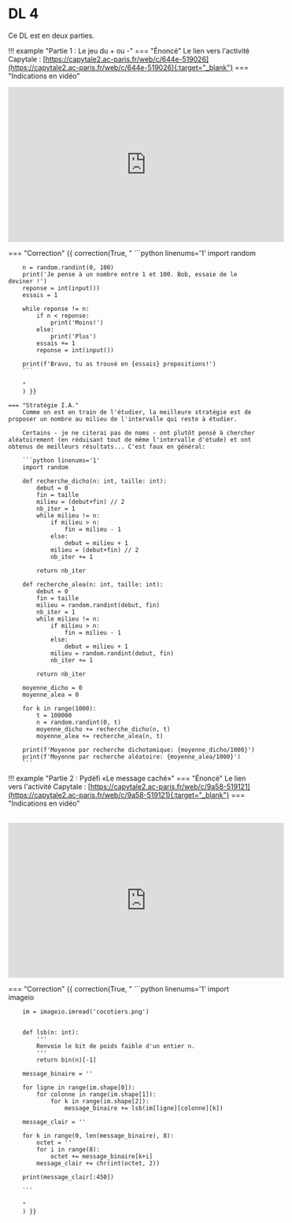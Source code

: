 # DL 4

Ce DL est en deux parties.

!!! example "Partie 1 : Le jeu du + ou -"
    === "Énoncé" 
        Le lien vers l'activité Capytale : [https://capytale2.ac-paris.fr/web/c/644e-519026](https://capytale2.ac-paris.fr/web/c/644e-519026){:target="_blank"} 
    === "Indications en vidéo"
        <p align="center">
        <iframe title="DL4_P1" src="https://peertube.lyceeconnecte.fr/videos/embed/08f59444-79e6-4acb-80b6-22bf1f1e8522" allowfullscreen="" sandbox="allow-same-origin allow-scripts allow-popups" width="560" height="315" frameborder="0"></iframe>
        </p>
    === "Correction" 
        {{ correction(True, 
        "
        ```python linenums='1'
        import random

        n = random.randint(0, 100)
        print('Je pense à un nombre entre 1 et 100. Bob, essaie de le deviner !')
        reponse = int(input())
        essais = 1

        while reponse != n:
            if n < reponse:
                print('Moins!')
            else:
                print('Plus')
            essais += 1
            reponse = int(input())
        
        print(f'Bravo, tu as trouvé en {essais} propositions!')
        ```
        
        "
        ) }}

    === "Stratégie I.A."
        Comme on est en train de l'étudier, la meilleure stratégie est de proposer un nombre au milieu de l'intervalle qui reste à étudier.

        Certains - je ne citerai pas de noms - ont plutôt pensé à chercher aléatoirement (en réduisant tout de même l'intervalle d'étude) et ont obtenus de meilleurs résultats... C'est faux en général:

        ```python linenums='1'
        import random

        def recherche_dicho(n: int, taille: int):
            debut = 0
            fin = taille
            milieu = (debut+fin) // 2
            nb_iter = 1
            while milieu != n:
                if milieu > n:
                    fin = milieu - 1
                else:
                    debut = milieu + 1
                milieu = (debut+fin) // 2
                nb_iter += 1

            return nb_iter

        def recherche_alea(n: int, taille: int):
            debut = 0
            fin = taille
            milieu = random.randint(debut, fin)
            nb_iter = 1
            while milieu != n:
                if milieu > n:
                    fin = milieu - 1
                else:
                    debut = milieu + 1
                milieu = random.randint(debut, fin)
                nb_iter += 1

            return nb_iter

        moyenne_dicho = 0
        moyenne_alea = 0

        for k in range(1000):
            t = 100000
            n = random.randint(0, t)
            moyenne_dicho += recherche_dicho(n, t)
            moyenne_alea += recherche_alea(n, t)

        print(f'Moyenne par recherche dichotomique: {moyenne_dicho/1000}')
        print(f'Moyenne par recherche aléatoire: {moyenne_alea/1000}')
        ```
        


!!! example "Partie 2 : Pydéfi «Le message caché»"
    === "Énoncé" 
        Le lien vers l'activité Capytale : [https://capytale2.ac-paris.fr/web/c/9a58-519121](https://capytale2.ac-paris.fr/web/c/9a58-519121){:target="_blank"} 
    === "Indications en vidéo"
        <p align="center">  
        <iframe title="DL4_P2" src="https://peertube.lyceeconnecte.fr/videos/embed/6642b612-179f-44ee-b54e-27332d8e9599" allowfullscreen="" sandbox="allow-same-origin allow-scripts allow-popups" width="560" height="315" frameborder="0"></iframe>
        </p>
    === "Correction" 
        {{ correction(True, 
        "
        ```python linenums='1'
        import imageio

        im = imageio.imread('cocotiers.png')


        def lsb(n: int):
            '''
            Renvoie le bit de poids faible d'un entier n.
            '''
            return bin(n)[-1]

        message_binaire = ''

        for ligne in range(im.shape[0]):
            for colonne in range(im.shape[1]):
                for k in range(im.shape[2]):
                    message_binaire += lsb(im[ligne][colonne][k])

        message_clair = ''

        for k in range(0, len(message_binaire), 8):
            octet = ''
            for i in range(8):
                octet += message_binaire[k+i]
            message_clair += chr(int(octet, 2))

        print(message_clair[:450])

        ```
        
        "
        ) }}


